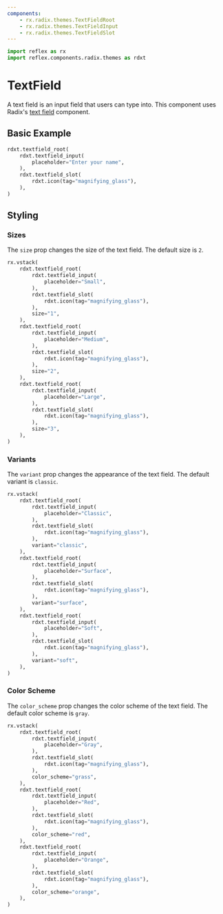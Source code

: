 ```yaml
---
components:
    - rx.radix.themes.TextFieldRoot
    - rx.radix.themes.TextFieldInput
    - rx.radix.themes.TextFieldSlot
---
```


```python exec
import reflex as rx
import reflex.components.radix.themes as rdxt
```

# TextField

A text field is an input field that users can type into. This component uses Radix's [text field](https://radix-ui.com/primitives/docs/components/text-field) component.

## Basic Example

```python demo
rdxt.textfield_root(
    rdxt.textfield_input(
        placeholder="Enter your name",
    ),
    rdxt.textfield_slot(
        rdxt.icon(tag="magnifying_glass"),
    ),
)
```

## Styling

### Sizes

The `size` prop changes the size of the text field. The default size is `2`.

```python demo
rx.vstack(
    rdxt.textfield_root(
        rdxt.textfield_input(
            placeholder="Small",
        ),
        rdxt.textfield_slot(
            rdxt.icon(tag="magnifying_glass"),
        ),
        size="1",
    ),
    rdxt.textfield_root(
        rdxt.textfield_input(
            placeholder="Medium",
        ),
        rdxt.textfield_slot(
            rdxt.icon(tag="magnifying_glass"),
        ),
        size="2",
    ),
    rdxt.textfield_root(
        rdxt.textfield_input(
            placeholder="Large",
        ),
        rdxt.textfield_slot(
            rdxt.icon(tag="magnifying_glass"),
        ),
        size="3",
    ),
)
```

### Variants

The `variant` prop changes the appearance of the text field. The default variant is `classic`.

```python demo
rx.vstack(
    rdxt.textfield_root(
        rdxt.textfield_input(
            placeholder="Classic",
        ),
        rdxt.textfield_slot(
            rdxt.icon(tag="magnifying_glass"),
        ),
        variant="classic",
    ),
    rdxt.textfield_root(
        rdxt.textfield_input(
            placeholder="Surface",
        ),
        rdxt.textfield_slot(
            rdxt.icon(tag="magnifying_glass"),
        ),
        variant="surface",
    ),
    rdxt.textfield_root(
        rdxt.textfield_input(
            placeholder="Soft",
        ),
        rdxt.textfield_slot(
            rdxt.icon(tag="magnifying_glass"),
        ),
        variant="soft",
    ),
)
```

### Color Scheme

The `color_scheme` prop changes the color scheme of the text field. The default color scheme is `gray`.

```python demo
rx.vstack(
    rdxt.textfield_root(
        rdxt.textfield_input(
            placeholder="Gray",
        ),
        rdxt.textfield_slot(
            rdxt.icon(tag="magnifying_glass"),
        ),
        color_scheme="grass",
    ),
    rdxt.textfield_root(
        rdxt.textfield_input(
            placeholder="Red",
        ),
        rdxt.textfield_slot(
            rdxt.icon(tag="magnifying_glass"),
        ),
        color_scheme="red",
    ),
    rdxt.textfield_root(
        rdxt.textfield_input(
            placeholder="Orange",
        ),
        rdxt.textfield_slot(
            rdxt.icon(tag="magnifying_glass"),
        ),
        color_scheme="orange",
    ),
)
```